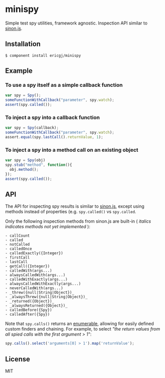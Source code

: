 
# minispy

  Simple test spy utilities, framework agnostic.
  Inspection API similar to [sinon.js][a].

## Installation

    $ component install ericgj/minispy

## Example

###  To use a spy itself as a simple callback function

  ```javascript
  var spy = Spy();
  someFunctionWithCallback("parameter", spy.watch);
  assert(spy.called());
  ```

###  To inject a spy into a callback function 

  ```javascript
  var spy = Spy(callback);
  someFunctionWithCallback("parameter", spy.watch);
  assert.equal(spy.lastCall().returnValue, 1);
  ```

###  To inject a spy into a method call on an existing object

  ```javascript
  var spy = Spy(obj)
  spy.stub("method", function(){
    obj.method();
  });
  assert(spy.called());
  ```

## API

  The API for inspecting spy results is similar to [sinon.js][a],
  except using methods instead of properties (e.g. `spy.called()` vs 
  `spy.called`.
 
  Only the following inspection methods from sinon.js are built-in
  ( _italics indicates methods not yet implemented_ ):

    - callCount
    - called
    - notCalled
    - calledOnce
    - calledExactly({Integer})
    - firstCall
    - lastCall
    - getCall({Integer})
    - calledWith(args...)
    - alwaysCalledWith(args...)
    - calledWithExactly(args...)
    - alwaysCalledWithExactly(args...)
    - neverCalledWith(args...)
    - _threw({null|String|Object})_
    - _alwaysThrew({null|String|Object})_
    - _returned({Object})_
    - _alwaysReturned({Object})_
    - calledBefore({Spy})
    - calledAfter({Spy})

  Note that `spy.calls()` returns an [enumerable][b], allowing for 
  easily defined custom finders and chaining. For example, to select 
  _"the return values from all spied calls with the first argument > 1"_:

  ```javascript
  spy.calls().select('arguments[0] > 1').map('returnValue');
  ```

## License

  MIT

[a]: http://sinonjs.org/docs/#spies
[b]: https://github.com/component/enumerable

